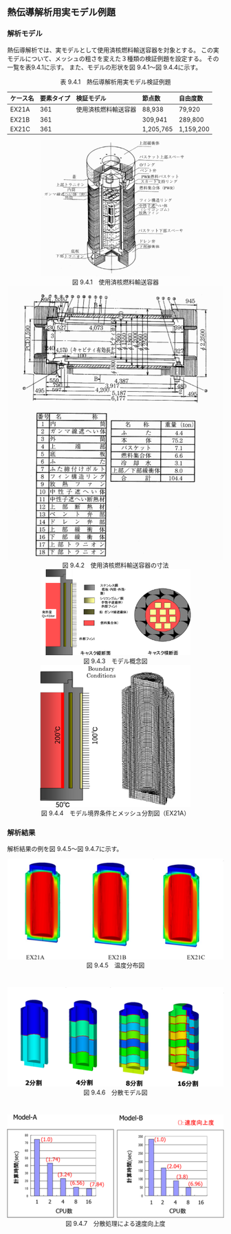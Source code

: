 
## 熱伝導解析用実モデル例題

### 解析モデル

熱伝導解析では、実モデルとして使用済核燃料輸送容器を対象とする。
この実モデルについて、メッシュの粗さを変えた３種類の検証例題を設定する。
その一覧を表9.4.1に示す。
また、モデルの形状を図 9.4.1～図 9.4.4に示す。

<div style="text-align: center;">
表 9.4.1　熱伝導解析用実モデル検証例題
</div>

| ケース名 | 要素タイプ | 検証モデル           | 節点数    | 自由度数 |
|:--|:--|:--|:--|:--|
| EX21A    | 361        | 使用済核燃料輸送容器 | 88,938    | 79,920 |
| EX21B    | 361        |                      | 309,941   | 289,800 |
| EX21C    | 361        |                      | 1,205,765 | 1,159,200 |

<div style="text-align: center;">
<img src="./media/example04_01.png" width="350px"><br>
図 9.4.1　使用済核燃料輸送容器
</div>

<div style="text-align: center;">
<img src="./media/example04_02.png" width="512px"><br>
図 9.4.2　使用済核燃料輸送容器の寸法
</div>

<div style="text-align: center;">
<img src="./media/example04_03.png" width="350px"><br>
図 9.4.3　モデル概念図
</div>

<div style="text-align: center;">
<img src="./media/example04_04.png" width="350px"><br>
図 9.4.4　モデル境界条件とメッシュ分割図（EX21A）
</div>

### 解析結果

解析結果の例を図 9.4.5～図 9.4.7に示す。

<div style="text-align: center;margin-bottom:3em;">
<img src="./media/example04_05.png" width="512px"><br>
図 9.4.5　温度分布図
</div>

<div style="text-align: center;margin-bottom:3em;">
<img src="./media/example04_06.png" width="512px"><br>
図 9.4.6　分散モデル図
</div>

<div style="text-align: center;">
<img src="./media/example04_07.png" width="512px"><br>
図 9.4.7　分散処理による速度向上度
</div>
